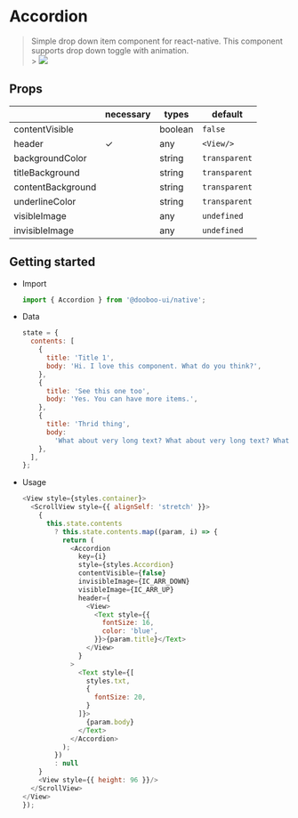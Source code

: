 # Accordion

> Simple drop down item component for react-native. This component supports drop down toggle with animation.<br/> > <img src="https://user-images.githubusercontent.com/27461460/47951961-a7a7e500-dfab-11e8-9189-86c0eddb6e12.gif"/>

## Props

|                   | necessary | types   | default       |
| ----------------- | --------- | ------- | ------------- |
| contentVisible    |           | boolean | `false`       |
| header            | ✓         | any     | `<View/>`     |
| backgroundColor   |           | string  | `transparent` |
| titleBackground   |           | string  | `transparent` |
| contentBackground |           | string  | `transparent` |
| underlineColor    |           | string  | `transparent` |
| visibleImage      |           | any     | `undefined`   |
| invisibleImage    |           | any     | `undefined`   |

## Getting started

- Import

  ```javascript
  import { Accordion } from '@dooboo-ui/native';
  ```

- Data

  ```javascript
  state = {
    contents: [
      {
        title: 'Title 1',
        body: 'Hi. I love this component. What do you think?',
      },
      {
        title: 'See this one too',
        body: 'Yes. You can have more items.',
      },
      {
        title: 'Thrid thing',
        body:
          'What about very long text? What about very long text? What about very long text? What about very long text? What about very long text? What about very long text? What about very long text? What about very long text? What about very long text? What about very long text? What about very long text? What about very long text?',
      },
    ],
  };
  ```

- Usage
  ```javascript
  <View style={styles.container}>
    <ScrollView style={{ alignSelf: 'stretch' }}>
      {
        this.state.contents
          ? this.state.contents.map((param, i) => {
            return (
              <Accordion
                key={i}
                style={styles.Accordion}
                contentVisible={false}
                invisibleImage={IC_ARR_DOWN}
                visibleImage={IC_ARR_UP}
                header={
                  <View>
                    <Text style={{
                      fontSize: 16,
                      color: 'blue',
                    }}>{param.title}</Text>
                  </View>
                }
              >
                <Text style={[
                  styles.txt,
                  {
                    fontSize: 20,
                  }
                ]}>
                  {param.body}
                </Text>
              </Accordion>
            );
          })
          : null
      }
      <View style={{ height: 96 }}/>
    </ScrollView>
  </View>
  });
  ```
